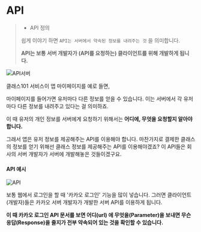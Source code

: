 # API

> - API 정의
>
> 쉽게  이야기 하면 `API는 서버에서 약속된 정보를 내려주는 것` 을 의미합니다.
>
> **API는 보통 서버 개발자가 (API를 요청하는) 클라이언트를 위해 개발하게 됩니다.**



![API서버](https://www.grabbing.me/image/https%3A%2F%2Fs3-us-west-2.amazonaws.com%2Fsecure.notion-static.com%2Fce356783-40c1-4120-a9d2-f9bb024f6379%2FUntitled.png?table=block&id=be9b4b3d-f14b-4aee-b389-ccfc04f3c860&width=1780&cache=v2)



클래스101 서비스이 앱 마이페이지를 예로 들면,

마이페이지를 들어가면 유저마다 다른 정보를 얻을 수 있습니다. 이는 서버에서 각 유저마다 다른 정보를 내려주고 있다는 걸 의미하죠.

이 때 유저의 개인 정보를 서버에게 요청하기 위해서는 **어디에, 무엇을 요청할지 알아야 합니다.**

그래서 앱은 유저 정보를 제공해주는 API를 이용해야 합니다. 마찬가지로 결제한 클래스의 정보를 얻기 위해선 클래스 정보를 제공해주는 API를 이용해야겠죠? 이 API들은 회사의 서버 개발자가 서버에 개발해놓은 것들이겠구요.



#### API 예시

![API](https://www.grabbing.me/image/https%3A%2F%2Fs3-us-west-2.amazonaws.com%2Fsecure.notion-static.com%2F641e3651-b4c8-40e1-8a9f-4ab32c48452b%2FUntitled.png?table=block&id=21455e24-30ef-4462-859e-01bf0517f789&width=1440&cache=v2)

<!-- 카카오 로그인 API 예시 -->

보통 웹에서 로그인을 할 때 '카카오 로그인' 기능을 많이 넣습니다. 그러면 클라이언트(개발자)들은 카카오 서버 개발자가 개발한 서버 API를 이용하게 됩니다.

**이 때 카카오 로그인 API 문서를 보면 어디(url) 에 무엇을(Parameter)을 보내면 무슨 응답(Response)을 줄지가 전부 약속되어 있는 것을 확인할 수 있습니다.**

